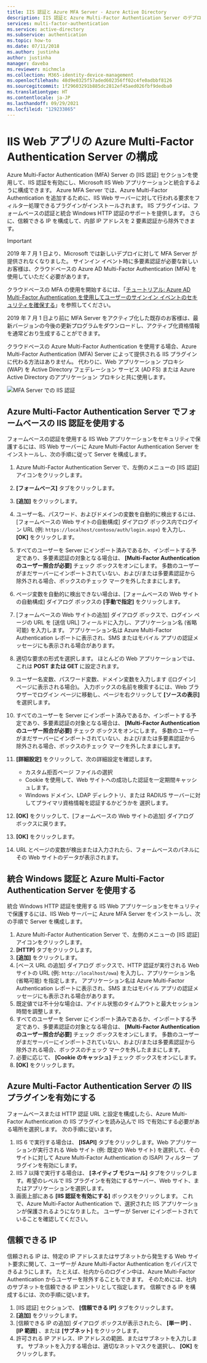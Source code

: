 ```yaml
---
title: IIS 認証と Azure MFA Server - Azure Active Directory
description: IIS 認証と Azure Multi-Factor Authentication Server のデプロイ。
services: multi-factor-authentication
ms.service: active-directory
ms.subservice: authentication
ms.topic: how-to
ms.date: 07/11/2018
ms.author: justinha
author: justinha
manager: daveba
ms.reviewer: michmcla
ms.collection: M365-identity-device-management
ms.openlocfilehash: 48d9e0325f57aded602356ff02c4fe0adbbf8126
ms.sourcegitcommit: 1f29603291b885dc2812ef45aed026fbf9dedba0
ms.translationtype: HT
ms.contentlocale: ja-JP
ms.lasthandoff: 09/29/2021
ms.locfileid: "129233865"
---
```

# <a name="configure-azure-multi-factor-authentication-server-for-iis-web-apps"></a>IIS Web アプリの Azure Multi-Factor Authentication Server の構成

Azure Multi-Factor Authentication (MFA) Server の [IIS 認証] セクションを使用して、IIS 認証を有効にし、Microsoft IIS Web アプリケーションと統合するように構成できます。 Azure MFA Server では、Azure Multi-Factor Authentication を追加するために、IIS Web サーバーに対して行われる要求をフィルター処理できるプラグインがインストールされます。 IIS プラグインは、フォームベースの認証と統合 Windows HTTP 認証のサポートを提供します。 さらに、信頼できる IP を構成して、内部 IP アドレスを 2 要素認証から除外できます。

> [!IMPORTANT]
> 2019 年 7 月 1 日より、Microsoft では新しいデプロイに対して MFA Server が提供されなくなりました。 サインイン イベント時に多要素認証が必要な新しいお客様は、クラウドベースの Azure AD Multi-Factor Authentication (MFA) を使用していただく必要があります。
>
> クラウドベースの MFA の使用を開始するには、「[チュートリアル: Azure AD Multi-Factor Authentication を使用してユーザーのサインイン イベントのセキュリティを確保する](tutorial-enable-azure-mfa.md)」を参照してください。
>
> 2019 年 7 月 1 日より前に MFA Server をアクティブ化した既存のお客様は、最新バージョンの今後の更新プログラムをダウンロードし、アクティブ化資格情報を通常どおり生成することができます。
>
> クラウドベースの Azure Multi-Factor Authentication を使用する場合、Azure Multi-Factor Authentication (MFA) Server によって提供される IIS プラグインに代わる方法はありません。 代わりに、Web アプリケーション プロキシ (WAP) を Active Directory フェデレーション サービス (AD FS) または Azure Active Directory のアプリケーション プロキシと共に使用します。

![MFA Server での IIS 認証](./media/howto-mfaserver-iis/iis.png)

## <a name="using-form-based-iis-authentication-with-azure-multi-factor-authentication-server"></a>Azure Multi-Factor Authentication Server でフォームベースの IIS 認証を使用する

フォームベースの認証を使用する IIS Web アプリケーションをセキュリティで保護するには、IIS Web サーバーに Azure Multi-Factor Authentication Server をインストールし、次の手順に従って Server を構成します。

1. Azure Multi-Factor Authentication Server で、左側のメニューの [IIS 認証] アイコンをクリックします。
2. **[フォームベース]** タブをクリックします。
3. **[追加]** をクリックします。
4. ユーザー名、パスワード、およびドメインの変数を自動的に検出するには、[フォームベースの Web サイトの自動構成] ダイアログ ボックス内でログイン URL (例: `https://localhost/contoso/auth/login.aspx`) を入力し、 **[OK]** をクリックします。
5. すべてのユーザーを Server にインポート済みであるか、インポートする予定であり、多要素認証の対象となる場合は、 **[Multi-Factor Authentication のユーザー照合が必要]** チェック ボックスをオンにします。 多数のユーザーがまだサーバーにインポートされていない、および/または多要素認証から除外される場合、ボックスのチェック マークを外したままにします。
6. ページ変数を自動的に検出できない場合は、[フォームベースの Web サイトの自動構成] ダイアログ ボックスの **[手動で指定]** をクリックします。
7. [フォームベースの Web サイトの追加] ダイアログ ボックスで、ログイン ページの URL を [送信 URL] フィールドに入力し、アプリケーション名 (省略可能) を入力します。 アプリケーション名は Azure Multi-Factor Authentication レポートに表示され、SMS またはモバイル アプリの認証メッセージにも表示される場合があります。
8. 適切な要求の形式を選択します。 ほとんどの Web アプリケーションでは、これは **POST または GET** に設定されます。
9. ユーザー名変数、パスワード変数、ドメイン変数を入力します ([ログイン] ページに表示される場合)。 入力ボックスの名前を検索するには、Web ブラウザーでログイン ページに移動し、ページを右クリックして **[ソースの表示]** を選択します。
10. すべてのユーザーを Server にインポート済みであるか、インポートする予定であり、多要素認証の対象となる場合は、 **[Multi-Factor Authentication のユーザー照合が必要]** チェック ボックスをオンにします。 多数のユーザーがまだサーバーにインポートされていない、および/または多要素認証から除外される場合、ボックスのチェック マークを外したままにします。
11. **[詳細設定]** をクリックして、次の詳細設定を確認します。

    - カスタム拒否ページ ファイルの選択
    - Cookie を使用して、Web サイトへの成功した認証を一定期間キャッシュします。
    - Windows ドメイン、LDAP ディレクトリ、または RADIUS サーバーに対してプライマリ資格情報を認証するかどうかを 選択します。

12. **[OK]** をクリックして、[フォームベースの Web サイトの追加] ダイアログ ボックスに戻ります。
13. **[OK]** をクリックします。
14. URL とページの変数が検出または入力されたら、フォームベースのパネルにその Web サイトのデータが表示されます。

## <a name="using-integrated-windows-authentication-with-azure-multi-factor-authentication-server"></a>統合 Windows 認証と Azure Multi-Factor Authentication Server を使用する

統合 Windows HTTP 認証を使用する IIS Web アプリケーションをセキュリティで保護するには、IIS Web サーバーに Azure MFA Server をインストールし、次の手順で Server を構成します。

1. Azure Multi-Factor Authentication Server で、左側のメニューの [IIS 認証] アイコンをクリックします。
2. **[HTTP]** タブをクリックします。
3. **[追加]** をクリックします。
4. [ベース URL の追加] ダイアログ ボックスで、HTTP 認証が実行される Web サイトの URL (例: `http://localhost/owa`) を入力し、アプリケーション名 (省略可能) を指定します。 アプリケーション名は Azure Multi-Factor Authentication レポートに表示され、SMS またはモバイル アプリの認証メッセージにも表示される場合があります。
5. 既定値では不十分な場合は、アイドル状態のタイムアウトと最大セッション時間を調整します。
6. すべてのユーザーを Server にインポート済みであるか、インポートする予定であり、多要素認証の対象となる場合は、 **[Multi-Factor Authentication のユーザー照合が必要]** チェック ボックスをオンにします。 多数のユーザーがまだサーバーにインポートされていない、および/または多要素認証から除外される場合、ボックスのチェック マークを外したままにします。
7. 必要に応じて、 **[Cookie のキャッシュ]** チェック ボックスをオンにします。
8. **[OK]** をクリックします。

## <a name="enable-iis-plug-ins-for-azure-multi-factor-authentication-server"></a>Azure Multi-Factor Authentication Server の IIS プラグインを有効にする

フォームベースまたは HTTP 認証 URL と設定を構成したら、Azure Multi-Factor Authentication の IIS プラグインを読み込んで IIS で有効にする必要がある場所を選択します。 次の手順に従います。

1. IIS 6 で実行する場合は、 **[ISAPI]** タブをクリックします。Web アプリケーションが実行される Web サイト (例: 既定の Web サイト) を選択して、そのサイトに対して Azure Multi-Factor Authentication の ISAPI フィルター プラグインを有効にします。
2. IIS 7 以降で実行する場合は、 **[ネイティブ モジュール]** タブをクリックします。希望のレベルで IIS プラグインを有効にするサーバー、Web サイト、またはアプリケーションを選択します。
3. 画面上部にある **[IIS 認証を有効にする]** ボックスをクリックします。 これで、Azure Multi-Factor Authentication で、選択された IIS アプリケーションが保護されるようになりました。 ユーザーが Server にインポートされていることを確認してください。

## <a name="trusted-ips"></a>信頼できる IP

信頼される IP は、特定の IP アドレスまたはサブネットから発生する Web サイト要求に関して、ユーザーが Azure Multi-Factor Authentication をバイパスできるようにします。 たとえば、社内からのログイン中は、Azure Multi-Factor Authentication からユーザーを除外することもできます。 そのためには、社内のサブネットを信頼できる IP エントリとして指定します。 信頼できる IP を構成するには、次の手順に従います。

1. [IIS 認証] セクションで、 **[信頼できる IP]** タブをクリックします。
2. **[追加]** をクリックします。
3. [信頼できる IP の追加] ダイアログ ボックスが表示されたら、 **[単一 IP]** 、 **[IP 範囲]** 、または **[サブネット]** をクリックします。
4. 許可される IP アドレス、IP アドレスの範囲、またはサブネットを入力します。 サブネットを入力する場合は、適切なネットマスクを選択し、 **[OK]** をクリックします。

